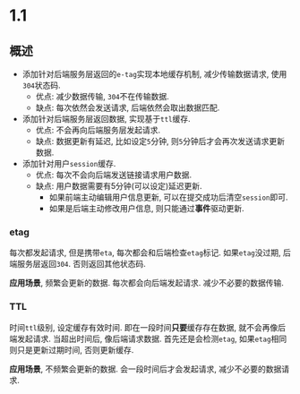 # 1.1

## 概述

* 添加针对后端服务层返回的`e-tag`实现本地缓存机制, 减少传输数据请求, 使用`304`状态码.
	* 优点: 减少数据传输, `304`不在传输数据.
	* 缺点: 每次依然会发送请求, 后端依然会取出数据匹配.
* 添加针对后端服务层返回数据, 实现基于`ttl`缓存.
	* 优点: 不会再向后端服务层发起请求.
	* 缺点: 数据更新有延迟, 比如设定`5`分钟, 则`5`分钟后才会再次发送请求更新数据.
* 添加针对用户`session`缓存.
	* 优点: 每次不会向后端发送链接请求用户数据.
	* 缺点: 用户数据需要有5分钟(可以设定)延迟更新.
		* 如果前端主动编辑用户信息更新, 可以在提交成功后清空`session`即可.
		* 如果是后端主动修改用户信息, 则只能通过**事件**驱动更新.

### etag

每次都发起请求, 但是携带`eta`, 每次都会和后端检查`etag`标记. 如果`etag`没过期,  后端服务层返回`304`. 否则返回其他状态码.

**应用场景**, 频繁会更新的数据. 每次都会向后端发起请求. 减少不必要的数据传输.

### TTL

时间`ttl`级别, 设定缓存有效时间. 即在一段时间**只要**缓存存在数据, 就不会再像后端发起请求. 当超出时间后, 像后端请求数据. 首先还是会检测`etag`, 如果`etag`相同则只是更新过期时间, 否则更新缓存.

**应用场景**, 不频繁会更新的数据. 会一段时间后才会发起请求, 减少不必要的数据请求.


